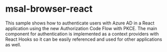 # msal-browser-react
This sample shows how to authenticate users with Azure AD in a React application using the new Authorization Code Flow with PKCE. The main component for authentication is implemented as a context providers with React Hooks so it can be easily referenced and used for other applications as well.
